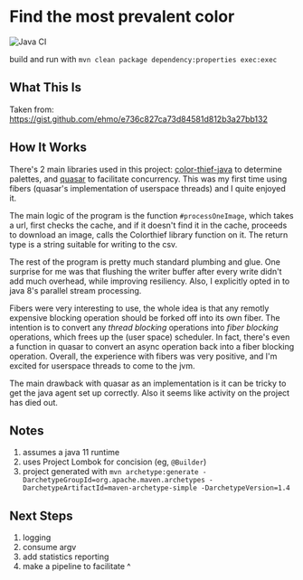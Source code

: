 
Find the most prevalent color
=============================

![Java CI](https://github.com/mohsenil85/colorfinder/workflows/Java%20CI/badge.svg)

build and run with `mvn clean package dependency:properties exec:exec`

What This Is
------------
Taken from:  https://gist.github.com/ehmo/e736c827ca73d84581d812b3a27bb132


How It Works
------------

There's 2 main libraries used in this project: [color-thief-java](https://github.com/SvenWoltmann/color-thief-java)
to determine palettes, and [quasar](https://github.com/puniverse/quasar)
to facilitate concurrency.  This was my first time using fibers 
(quasar's implementation of userspace threads) and I quite enjoyed it.

The main logic of the program is the function `#processOneImage`, which takes a url, 
first checks the cache, and if it doesn't find it in the cache, proceeds  to download an image,
calls the Colorthief library function on it.  The return type is a string suitable for writing to the csv.

The rest of the program is pretty much standard plumbing and glue.  One surprise for me was that
flushing the writer buffer after every write didn't add much overhead, while improving resiliency.
Also, I explicitly 
opted in to java 8's parallel stream processing.

Fibers were very interesting to use, the whole idea is that any remotly expensive blocking operation should be
forked off into its own fiber.  The intention is to convert any _thread blocking_ 
operations into _fiber blocking_ operations, which frees up the (user space) scheduler.
In fact, there's even a function in quasar to convert an async operation back into a fiber blocking operation.
Overall, the experience with fibers was very positive, and I'm excited for userspace threads to come to
the jvm.

The main drawback with quasar as an implementation is it can be
tricky to get the java agent set up correctly.  Also it seems like activity on the project has died out.


Notes
-----
1. assumes a java 11 runtime
1. uses Project Lombok for concision (eg, `@Builder`)
1. project generated with
`mvn archetype:generate -DarchetypeGroupId=org.apache.maven.archetypes -DarchetypeArtifactId=maven-archetype-simple -DarchetypeVersion=1.4`


Next Steps
----------

1. logging
1. consume argv
1. add statistics reporting
1. make a pipeline to facilitate ^
